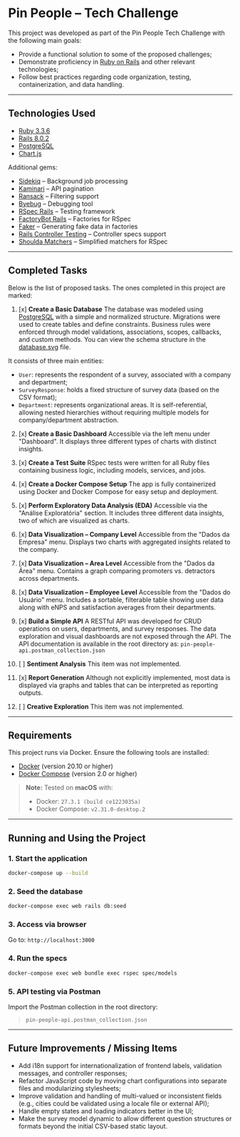 # Pin People – Tech Challenge

This project was developed as part of the Pin People Tech Challenge with the following main goals:

* Provide a functional solution to some of the proposed challenges;
* Demonstrate proficiency in [Ruby on Rails](https://rubyonrails.org/) and other relevant technologies;
* Follow best practices regarding code organization, testing, containerization, and data handling.

---

## Technologies Used

* [Ruby 3.3.6](https://www.ruby-lang.org/en/)
* [Rails 8.0.2](https://rubyonrails.org/)
* [PostgreSQL](https://www.postgresql.org/)
* [Chart.js](https://www.chartjs.org/)

Additional gems:

* [Sidekiq](https://sidekiq.org/) – Background job processing
* [Kaminari](https://github.com/kaminari/kaminari) – API pagination
* [Ransack](https://github.com/activerecord-hackery/ransack) – Filtering support
* [Byebug](https://github.com/deivid-rodriguez/byebug) – Debugging tool
* [RSpec Rails](https://github.com/rspec/rspec-rails) – Testing framework
* [FactoryBot Rails](https://github.com/thoughtbot/factory_bot_rails) – Factories for RSpec
* [Faker](https://github.com/faker-ruby/faker) – Generating fake data in factories
* [Rails Controller Testing](https://github.com/rails/rails-controller-testing) – Controller specs support
* [Shoulda Matchers](https://github.com/thoughtbot/shoulda-matchers) – Simplified matchers for RSpec

---

## Completed Tasks

Below is the list of proposed tasks. The ones completed in this project are marked:

1. [x] **Create a Basic Database**
   The database was modeled using [PostgreSQL](https://www.postgresql.org/) with a simple and normalized structure. Migrations were used to create tables and define constraints. Business rules were enforced through model validations, associations, scopes, callbacks, and custom methods. You can view the schema structure in the [database.svg](./database.svg) file.

It consists of three main entities:

* `User`: represents the respondent of a survey, associated with a company and department;
* `SurveyResponse`: holds a fixed structure of survey data (based on the CSV format);
* `Department`: represents organizational areas. It is self-referential, allowing nested hierarchies without requiring multiple models for company/department abstraction.

2. [x] **Create a Basic Dashboard**
   Accessible via the left menu under "Dashboard". It displays three different types of charts with distinct insights.

3. [x] **Create a Test Suite**
   RSpec tests were written for all Ruby files containing business logic, including models, services, and jobs.

4. [x] **Create a Docker Compose Setup**
   The app is fully containerized using Docker and Docker Compose for easy setup and deployment.

5. [x] **Perform Exploratory Data Analysis (EDA)**
   Accessible via the "Análise Exploratória" section. It includes three different data insights, two of which are visualized as charts.

6. [x] **Data Visualization – Company Level**
   Accessible from the "Dados da Empresa" menu. Displays two charts with aggregated insights related to the company.

7. [x] **Data Visualization – Area Level**
   Accessible from the "Dados da Área" menu. Contains a graph comparing promoters vs. detractors across departments.

8. [x] **Data Visualization – Employee Level**
   Accessible from the "Dados do Usuário" menu. Includes a sortable, filterable table showing user data along with eNPS and satisfaction averages from their departments.

9. [x] **Build a Simple API**
   A RESTful API was developed for CRUD operations on users, departments, and survey responses. The data exploration and visual dashboards are not exposed through the API. The API documentation is available in the root directory as: `pin-people-api.postman_collection.json`

10. [ ] **Sentiment Analysis**
    This item was not implemented.

11. [x] **Report Generation**
    Although not explicitly implemented, most data is displayed via graphs and tables that can be interpreted as reporting outputs.

12. [ ] **Creative Exploration**
    This item was not implemented.

---

## Requirements

This project runs via Docker. Ensure the following tools are installed:

* [Docker](https://docs.docker.com/) (version 20.10 or higher)
* [Docker Compose](https://docs.docker.com/compose/) (version 2.0 or higher)

> **Note:** Tested on **macOS** with:
>
> * Docker: `27.3.1 (build ce1223035a)`
> * Docker Compose: `v2.31.0-desktop.2`

---

## Running and Using the Project

### 1. Start the application

```bash
docker-compose up --build
```

### 2. Seed the database

```bash
docker-compose exec web rails db:seed
```

### 3. Access via browser

Go to: `http://localhost:3000`

### 4. Run the specs

```bash
docker-compose exec web bundle exec rspec spec/models
```

### 5. API testing via Postman

Import the Postman collection in the root directory:

> `pin-people-api.postman_collection.json`

---

## Future Improvements / Missing Items

* Add i18n support for internationalization of frontend labels, validation messages, and controller responses;
* Refactor JavaScript code by moving chart configurations into separate files and modularizing stylesheets;
* Improve validation and handling of multi-valued or inconsistent fields (e.g., cities could be validated using a locale file or external API);
* Handle empty states and loading indicators better in the UI;
* Make the survey model dynamic to allow different question structures or formats beyond the initial CSV-based static layout.
